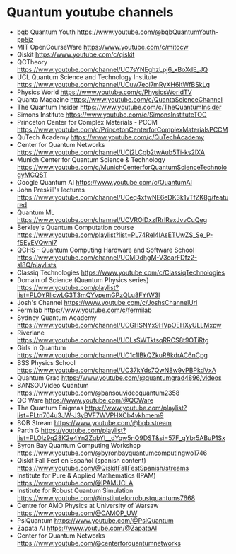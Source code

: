 # Quantum youtube channels

* bqb Quantum Youth
https://www.youtube.com/@bqbQuantumYouth-pp5jz
* MIT OpenCourseWare 
https://www.youtube.com/c/mitocw
* Qiskit
https://www.youtube.com/c/qiskit
* QCTheory
https://www.youtube.com/channel/UC7sYNEghzLpj6_xBoXdE_JQ
* UCL Quantum Science and Technology Institute  
https://www.youtube.com/channel/UCuw7eoi7mRyXH6ItWfBSkLg
* Physics World 
https://www.youtube.com/c/PhysicsWorldTV
* Quanta Magazine 
https://www.youtube.com/c/QuantaScienceChannel
* The Quantum Insider 
https://www.youtube.com/c/TheQuantumInsider
* Simons Institute 
https://www.youtube.com/c/SimonsInstituteTOC
* Princeton Center for Complex Materials - PCCM 
https://www.youtube.com/c/PrincetonCenterforComplexMaterialsPCCM
* QuTech Academy 
https://www.youtube.com/c/QuTechAcademy
* Center for Quantum Networks 
https://www.youtube.com/channel/UCj2LCgb2twAub5Ti-ks2lXA
* Munich Center for Quantum Science & Technology 
https://www.youtube.com/c/MunichCenterforQuantumScienceTechnologyMCQST
* Google Quantum AI 
https://www.youtube.com/c/QuantumAI
* John Preskill's lectures 
https://www.youtube.com/channel/UCeq4xfwNE6eDK3k1vTfZK8g/featured
* Quantum ML 
https://www.youtube.com/channel/UCVROlDxzfRrlRexJvvCuQeg
* Berkley's Quantum Computation course 
https://www.youtube.com/playlist?list=PL74Rel4IAsETUwZS_Se_P-fSEyEVQwni7
* QCHS - Quantum Computing Hardware and Software School 
https://www.youtube.com/channel/UCMDdhgM-V3oarFDfz2-sl8Q/playlists
* Classiq Technologies 
https://www.youtube.com/c/ClassiqTechnologies
* Domain of Science (Quantum Physics series) 
https://www.youtube.com/playlist?list=PLOYRlicwLG3T3mQYvpemGPzQLu8FYtW3l
* Josh's Channel 
https://www.youtube.com/c/JoshsChannelUrl
* Fermilab 
https://www.youtube.com/c/fermilab
* Sydney Quantum Academy 
https://www.youtube.com/channel/UCGHSNYx9HVpOEHXyULLMxpw
* Riverlane
https://www.youtube.com/channel/UCLsSWTktsqRRCS8t9OTiRtg
* Girls in Quantum
https://www.youtube.com/channel/UC1c1lBkQZkuR8kdrAC6nCpg
* BSS Physics School
https://www.youtube.com/channel/UC37kYds7QwN8w9vPBPkdVxA
* Quantum Grad
https://www.youtube.com/@quantumgrad4896/videos
* BANSOUVideo Quantum
https://www.youtube.com/@bansouvideoquantum2358
* QC Ware
https://www.youtube.com/@QCWare
* The Quantum Enigmas
https://www.youtube.com/playlist?list=PLtn704u3JW-J3yBVF7WVPHXCb4vkhmem9
* BQB Stream
https://www.youtube.com/@bqb.stream
* Parth G
https://youtube.com/playlist?list=PLOlz9q28K2e4Yn2ZqbYI__dYqw5nQ9DST&si=57F_gYbr5ABuP1Sx
* Byron Bay Quantum Computing Workshop
https://www.youtube.com/@byronbayquantumcomputingwo1746
* Qiskit Fall Fest en Español (spanish content)
https://www.youtube.com/@QiskitFallFestSpanish/streams
* Institute for Pure & Applied Mathematics (IPAM)
https://www.youtube.com/@IPAMUCLA
* Institute for Robust Quantum Simulation
https://www.youtube.com/@instituteforrobustquantums7668
* Centre for AMO Physics at University of Warsaw
https://www.youtube.com/@CAMOP_UW
* PsiQuantum
https://www.youtube.com/@PsiQuantum
* Zapata AI
https://www.youtube.com/@ZapataAI
* Center for Quantum Networks
https://www.youtube.com/@centerforquantumnetworks
